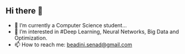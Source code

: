 ## Hi there 👋

- 🔭 I’m currently a Computer Science student...
- 🌱 I’m interested in #Deep Learning, Neural Networks, Big Data and Optimization.
- 📫 How to reach me: beadini.senad@gmail.com

